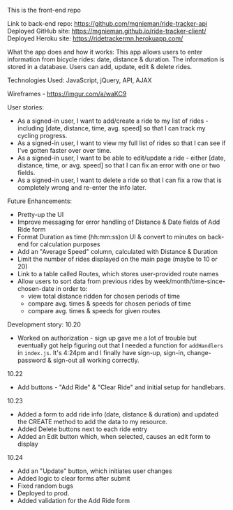 This is the front-end repo

Link to back-end repo: https://github.com/mgnieman/ride-tracker-api
Deployed GitHub site: https://mgnieman.github.io/ride-tracker-client/
Deployed Heroku site: https://ridetrackermn.herokuapp.com/

What the app does and how it works:
This app allows users to enter information from bicycle rides: date, distance & duration.  The information is stored in a database.  Users can add, update, edit & delete rides.

Technologies Used:  JavaScript, jQuery, API, AJAX

Wireframes - https://imgur.com/a/waKC9

User stories:
- As a signed-in user, I want to add/create a ride to my list of rides - including [date, distance, time, avg. speed] so that I can track my cycling progress.
- As a signed-in user, I want to view my full list of rides so that I can see if I've gotten faster over over time.
- As a signed-in user, I want to be able to edit/update a ride - either [date, distance, time, or avg. speed] so that I can fix an error with one or two fields.
- As a signed-in user, I want to delete a ride so that I can fix a row that is completely wrong and re-enter the info later.

Future Enhancements:
- Pretty-up the UI
- Improve messaging for error handling of Distance & Date fields of Add Ride form
- Format Duration as time (hh:mm:ss)on UI & convert to minutes on back-end for calculation purposes
- Add an "Average Speed" column, calculated with Distance & Duration
- Limit the number of rides displayed on the main page (maybe to 10 or 20)
- Link to a table called Routes, which stores user-provided route names
- Allow users to sort data from previous rides by week/month/time-since-chosen-date in order to:
  - view total distance ridden for chosen periods of time
  - compare avg. times & speeds for chosen periods of time
  - compare avg. times & speeds for given routes

Development story:
10.20
- Worked on authorization - sign up gave me a lot of trouble but eventually got help figuring out that I needed a function for `addHandlers` in `index.js`.  It's 4:24pm and I finally have sign-up, sign-in, change-password & sign-out all working correctly.

10.22
- Add buttons - "Add Ride" & "Clear Ride" and initial setup for handlebars.

10.23
- Added a form to add ride info (date, distance & duration) and updated the CREATE method to add the data to my resource.
- Added Delete buttons next to each ride entry
- Added an Edit button which, when selected, causes an edit form to display

10.24
- Add an "Update" button, which initiates user changes
- Added logic to clear forms after submit
- Fixed random bugs
- Deployed to prod.
- Added validation for the Add Ride form
